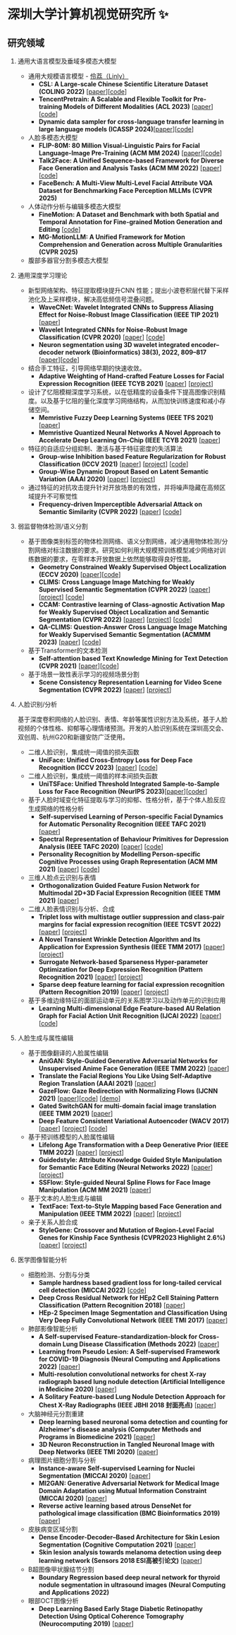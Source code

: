 # 深圳大学计算机视觉研究所 ✨
## 研究领域
   1. 通用大语言模型及垂域多模态大模型
      - 通用大规模语言模型 - [伶荔（Linly）](https://github.com/CVI-SZU/Linly)
        - **CSL: A Large-scale Chinese Scientific Literature Dataset (COLING 2022)** [[paper](https://aclanthology.org/2022.coling-1.344/)][[code](https://github.com/ydli-ai/CSL)]
        - **TencentPretrain: A Scalable and Flexible Toolkit for Pre-training Models of Different Modalities (ACL 2023)** [[paper](https://arxiv.org/abs/2212.06385)][[code](https://github.com/Tencent/TencentPretrain)]
        - **Dynamic data sampler for cross-language transfer learning in large language models (ICASSP 2024)**[[paper](https://arxiv.org/pdf/2405.10626)][[code](https://github.com/CVI-SZU/Linly)]
      - 人脸多模态大模型
         - **FLIP-80M: 80 Million Visual-Linguistic Pairs for Facial Language-Image Pre-Training (ACM MM 2024)** [[paper]()][[code](https://huggingface.co/datasets/FLIP-dataset/FLIP-80M)]
         - **Talk2Face: A Unified Sequence-based Framework for Diverse Face Generation and Analysis Tasks (ACM MM 2022)** [[paper](https://dl.acm.org/doi/abs/10.1145/3503161.3548205)][[code](https://github.com/ydli-ai/Talk2Face)]
         - **FaceBench: A Multi-View Multi-Level Facial Attribute VQA Dataset for Benchmarking Face Perception MLLMs (CVPR 2025)**
      - 人体动作分析与编辑多模态大模型
         - **FineMotion: A Dataset and Benchmark with both Spatial and Temporal Annotation for Fine-grained Motion Generation and Editing** [[code](https://github.com/CVI-SZU/FineMotion)]
         - **MG-MotionLLM: A Unified Framework for Motion Comprehension and Generation across Multiple Granularities (CVPR 2025)**
      - 腹部多器官分割多模态大模型

   2. 通用深度学习理论
      - 新型网络架构、特征提取模块提升CNN 性能；提出小波卷积层代替下采样池化及上采样模块，解决高低频信号混叠问题。
        - **WaveCNet: Wavelet Integrated CNNs to Suppress Aliasing Effect for Noise-Robust Image Classification (IEEE TIP 2021)** [[paper](https://ieeexplore.ieee.org/document/9508165)]         
        - **Wavelet Integrated CNNs for Noise-Robust Image Classification (CVPR 2020)** [[paper](https://openaccess.thecvf.com/content_CVPR_2020/papers/Li_Wavelet_Integrated_CNNs_for_Noise-Robust_Image_Classification_CVPR_2020_paper.pdf)] [[code](https://github.com/CVI-SZU/WaveCNet)]
     	 - **Neuron segmentation using 3D wavelet integrated encoder–decoder network (Bioinformatics) 38(3), 2022, 809–817** [[paper](https://academic.oup.com/bioinformatics/article/38/3/809/6396862?login=true)][[code](https://github.com/LiQiufu/3DWaveUNet)]
      - 结合手工特征，引导网络早期的快速收敛。
        - **Adaptive Weighting of Hand-crafted Feature Losses for Facial Expression Recognition (IEEE TCYB 2021)** [[paper](https://wcxie.github.io/Weicheng-Xie/pdf/TCYB2019.pdf)] [[project](https://wcxie.github.io/Weicheng-Xie/PaperProject/AWHFL_TCYB2019/)]
      - 设计了忆阻模糊深度学习系统，以在低精度的设备条件下提高图像识别精度。以及基于忆阻的量化深度学习网络结构，从而加快训练速度和减小存储空间。
        - **Memristive Fuzzy Deep Learning Systems (IEEE TFS 2021)** [[paper](https://ieeexplore.ieee.org/document/9098057)] 
        - **Memristive Quantized Neural Networks A Novel Approach to Accelerate Deep Learning On-Chip (IEEE TCYB 2021)** [[paper](https://ieeexplore.ieee.org/document/8705375)] 
      - 特征的自适应分组抑制、激活与基于特征密度的失活算法
        - **Group-wise Inhibition based Feature Regularization for Robust Classification (ICCV 2021)** [[paper](https://wcxie.github.io/Weicheng-Xie/pdf/ICCV2021.pdf)] [[project](https://csse.szu.edu.cn/pages/research/details?id=10)] [[code](https://github.com/LinusWu/TENET_Training)] 
        - **Group-Wise Dynamic Dropout Based on Latent Semantic Variation (AAAI 2020)** [[paper](https://wcxie.github.io/Weicheng-Xie/pdf/AAAI2020.pdf)] [[project](https://csse.szu.edu.cn/pages/research/details?id=35)]
      - 通过特征的对抗攻击提升针对开放场景的有效性，并将噪声隐藏在高频区域提升不可察觉性
        - **Frequency-driven Imperceptible Adversarial Attack on Semantic Similarity (CVPR 2022)** [[paper](https://wcxie.github.io/Weicheng-Xie/pdf/CVPR2022-Luo.pdf)] [[code](https://github.com/LinQinLiang/SSAH-adversarial-attack)] 


  3. 弱监督物体检测/语义分割

     - 基于图像类别标签的物体检测网络、语义分割网络，减少通用物体检测/分割网络对标注数据的要求。研究如何利用大规模预训练模型减少网络对训练数据的要求，在零样本开放数据上依然能够取得良好性能。
       - **Geometry Constrained Weakly Supervised Object Localization (ECCV 2020)** [[paper](https://www.ecva.net/papers/eccv_2020/papers_ECCV/papers/123710477.pdf)][[code](https://github.com/lwzeng/GC-Net)]
       - **CLIMS: Cross Language Image Matching for Weakly Supervised Semantic Segmentation (CVPR 2022)** [[paper](https://arxiv.org/abs/2203.02668)] [[project](https://sierkinhane.github.io/clims/)] [[code](https://github.com/CVI-SZU/CLIMS)]
       - **CCAM: Contrastive learning of Class-agnostic Activation Map for Weakly Supervised Object Localization and Semantic Segmentation (CVPR 2022)** [[paper](https://arxiv.org/pdf/2203.13505.pdf)] [[project]()] [[code](https://github.com/CVI-SZU/CCAM)]
       - **QA-CLIMS: Question-Answer Cross Language Image Matching for Weakly Supervised Semantic Segmentation (ACMMM 2023)** [[paper](https://arxiv.org/abs/2401.09883)] [[code](https://github.com/CVI-SZU/QA-CLIMS)]
     - 基于Transformer的文本检测
       - **Self-attention based Text Knowledge Mining for Text Detection (CVPR 2021)** [[paper](https://openaccess.thecvf.com/content/CVPR2021/papers/Wan_Self-Attention_Based_Text_Knowledge_Mining_for_Text_Detection_CVPR_2021_paper.pdf)][[code](https://github.com/CVI-SZU/STKM)]
     - 基于场景一致性表示学习的视频场景分割
       - **Scene Consistency Representation Learning for Video Scene Segmentation (CVPR 2022)** [[paper](https://wcxie.github.io/Weicheng-Xie/pdf/CVPR2022-Wu.pdf)] [[project](https://csse.szu.edu.cn/pages/research/details?id=195)] 

  4. 人脸识别/分析

     基于深度卷积网络的人脸识别、表情、年龄等属性识别方法及系统，基于人脸视频的个体性格、抑郁等心理情绪预测。开发的人脸识别系统在深圳高交会、双创周、杭州G20和新疆安防广泛使用。
     
     - 二维人脸识别，集成统一阈值的损失函数
       - **UniFace: Unified Cross-Entropy Loss for Deep Face Recognition (ICCV 2023)** [[paper](https://openaccess.thecvf.com/content/ICCV2023/html/Zhou_UniFace_Unified_Cross-Entropy_Loss_for_Deep_Face_Recognition_ICCV_2023_paper.html)] [[code](https://github.com/Jason-Zhou-JC/UniFace)]
     - 二维人脸识别，集成统一阈值的样本间损失函数
       - **UniTSFace: Unified Threshold Integrated Sample-to-Sample Loss for Face Recognition (NeurIPS 2023)**[[paper](None)][[coder](https://github.com/CVI-SZU/UniTSFace)]
     -  基于人脸时域变化特征提取与学习的抑郁、性格分析，基于个体人脸反应生成网络的性格分析
        - **Self-supervised Learning of Person-specific Facial Dynamics for Automatic Personality Recognition (IEEE TAFC 2021)** [[paper](https://ieeexplore.ieee.org/document/9373959)]
        - **Spectral Representation of Behaviour Primitives for Depression Analysis (IEEE TAFC 2020)** [[paper](https://ieeexplore.ieee.org/document/8976305)] [[code](https://github.com/SSYSteve/Human-behaviour-based-depression-analysis-using-hand-crafted-statistics-and-deep-learned)]
        - **Personality Recognition by Modelling Person-specific Cognitive Processes using Graph Representation (ACM MM 2021)** [[paper](https://dl.acm.org/doi/10.1145/3474085.3475460)] [[code](https://github.com/SSYSteve/Learning-Graph-Representation-of-Person-specific-Cognitive-Processes-from-Audio-visual-Behaviours-fo)]
     - 三维人脸点云识别与表情
       - **Orthogonalization Guided Feature Fusion Network for Multimodal 2D+3D Facial Expression Recognition (IEEE TMM 2021)** [[paper](https://ieeexplore.ieee.org/document/9115253)]
     - 二维人脸表情识别与分析、合成
       - **Triplet loss with multistage outlier suppression and class-pair margins for facial expression recognition (IEEE TCSVT 2022)** [[paper](https://wcxie.github.io/Weicheng-Xie/pdf/TCSVT2022.pdf)] [[project](https://wcxie.github.io/Weicheng-Xie/PaperProject/TLWMOSCPM_TCSVT2021/)] 
       - **A Novel Transient Wrinkle Detection Algorithm and Its Application for Expression Synthesis (IEEE TMM 2017)** [[paper](https://wcxie.github.io/Weicheng-Xie/pdf/TMM2017.pdf)] [[project](https://wcxie.github.io/Weicheng-Xie/PaperProject/TWDA_TMM2016/)]
       - **Surrogate Network-based Sparseness Hyper-parameter Optimization for Deep Expression Recognition (Pattern Recognition 2021)** [[paper](https://wcxie.github.io/Weicheng-Xie/pdf/PR2021.pdf)] [[project](https://wcxie.github.io/Weicheng-Xie/PaperProject/SNSHO_PR2021/)] 
       - **Sparse deep feature learning for facial expression recognition (Pattern Recognition 2019)** [[paper](https://wcxie.github.io/Weicheng-Xie/pdf/PR2019.pdf)] [[project](https://wcxie.github.io/Weicheng-Xie/PaperProject/SDFL_PR2019/)]
     - 基于多维边缘特征的面部运动单元的关系图学习以及动作单元的识别应用
       - **Learning Multi-dimensional Edge Feature-based AU Relation Graph for Facial Action Unit Recognition (IJCAI 2022)** [[paper](https://wcxie.github.io/Weicheng-Xie/pdf/IJCAI2022.pdf)] [[code](https://github.com/CVI-SZU/MEFARG)]

  5. 人脸生成与属性编辑

     - 基于图像翻译的人脸属性编辑
       - **AniGAN: Style-Guided Generative Adversarial Networks for Unsupervised Anime Face Generation (IEEE TMM 2022)** [[paper](https://ieeexplore.ieee.org/document/9541089)]
       - **Translate the Facial Regions You Like Using Self-Adaptive Region Translation (AAAI 2021)** [[paper](https://www.aaai.org/AAAI21Papers/AAAI-1663.LiuW.pdf)]
       - **GazeFlow: Gaze Redirection with Normalizing Flows (IJCNN 2021)** [[paper](https://ieeexplore.ieee.org/abstract/document/9533913)][[code](https://github.com/CVI-SZU/GazeFlow)] [[demo](https://github.com/ackness/GazeFlow_demo)]
       - **Gated SwitchGAN for multi-domain facial image translation (IEEE TMM 2021)** [[paper](https://arxiv.org/pdf/2111.14096)]
       - **Deep Feature Consistent Variational Autoencoder (WACV 2017)** [[paper](https://arxiv.org/pdf/1610.00291.pdf)] [[project](https://houxianxu.github.io/assets/project/dfcvae)] [[code](https://github.com/houxianxu/DFC-VAE)]
     - 基于预训练模型的人脸属性编辑
       - **Lifelong Age Transformation with a Deep Generative Prior (IEEE TMM 2022)** [[paper](https://ieeexplore.ieee.org/abstract/document/9726897/)] [[project](https://houxianxu.github.io/assets/project/age-editing)]
       - **Guidedstyle: Attribute Knowledge Guided Style Manipulation for Semantic Face Editing (Neural Networks 2022)** [[paper](https://www.sciencedirect.com/science/article/pii/S0893608021004081)] [[project](https://houxianxu.github.io/assets/project/guided-style)]
       - **SSFlow: Style-guided Neural Spline Flows for Face Image Manipulation (ACM MM 2021)** [[paper](https://dl.acm.org/doi/abs/10.1145/3474085.3475454)]
     - 基于文本的人脸生成与编辑
       - **TextFace: Text-to-Style Mapping based Face Generation and Manipulation (IEEE TMM 2022)** [[paper](https://ieeexplore.ieee.org/abstract/document/9737433/)] [[project](https://houxianxu.github.io/assets/project/textface)]
     - 亲子关系人脸合成
         - **StyleGene: Crossover and Mutation of Region-Level Facial Genes for Kinship Face Synthesis (CVPR2023 Highlight 2.6%)** [[paper](https://openaccess.thecvf.com/content/CVPR2023/papers/Li_StyleGene_Crossover_and_Mutation_of_Region-Level_Facial_Genes_for_Kinship_CVPR_2023_paper.pdf)] [[project](https://github.com/CVI-SZU/StyleGene)]

  6. 医学图像智能分析

     - 细胞检测、分割与分类
       - **Sample hardness based gradient loss for long-tailed cervical cell detection (MICCAI 2022)** [[code](https://github.com/M-LLiu/Grad-Libra)]
       - **Deep Cross Residual Network for HEp2 Cell Staining Pattern Classification (Pattern Recognition 2018)** [[paper](https://www.sciencedirect.com/science/article/pii/S0031320318301705)]
       - **HEp-2 Specimen Image Segmentation and Classification Using Very Deep Fully Convolutional Network (IEEE TMI 2017)** [[paper](https://ieeexplore.ieee.org/document/7862234/citations#citations)]
     - 肺部影像智能分析
       - **A Self-supervised Feature-standardization-block for Cross-domain Lung Disease Classification (Methods 2022)** [[paper](https://www.sciencedirect.com/science/article/pii/S104620232100133X)]
       - **Learning from Pseudo Lesion: A Self-supervised Framework for COVID-19 Diagnosis (Neural Computing and Applications 2022)** [[paper](https://arxiv.org/pdf/2106.12313.pdf)]
       - **Multi-resolution convolutional networks for chest X-ray radiograph based lung nodule detection (Artificial Intelligence in Medicine 2020)** [[paper](https://www.sciencedirect.com/science/article/pii/S093336571830633X)]
       - **A Solitary Feature-based Lung Nodule Detection Approach for Chest X-Ray Radiographs (IEEE JBHI 2018 封面亮点)** [[paper](https://ieeexplore.ieee.org/document/7837683)]
     - 大脑神经元分割重建
       - **Deep learning based neuronal soma detection and counting for Alzheimer's disease analysis (Computer Methods and Programs in Biomedicine 2021)** [[paper](https://www.sciencedirect.com/science/article/pii/S0169260721000985)]
       - **3D Neuron Reconstruction in Tangled Neuronal Image with Deep Networks (IEEE TMI 2020)** [[paper](https://ieeexplore.ieee.org/document/8758392)]
     - 病理图片细胞分割与分析
       - **Instance-aware Self-supervised Learning for Nuclei Segmentation (MICCAI 2020)** [[paper](https://link.springer.com/chapter/10.1007/978-3-030-59722-1_33)]
       - **MI2GAN: Generative Adversarial Network for Medical Image Domain Adaptation using Mutual Information Constraint (MICCAI 2020)** [[paper](https://link.springer.com/chapter/10.1007/978-3-030-59713-9_50)]
       - **Reverse active learning based atrous DenseNet for pathological image classification (BMC Bioinformatics 2019)** [[paper](https://link.springer.com/article/10.1186/s12859-019-2979-y)]
     - 皮肤病变区域分割
       - **Dense Encoder-Decoder–Based Architecture for Skin Lesion Segmentation (Cognitive Computation 2021)** [[paper](https://link.springer.com/article/10.1007/s12559-020-09805-6)]
       - **Skin lesion analysis towards melanoma detection using deep learning network (Sensors 2018 ESI高被引论文)** [[paper](https://www.ncbi.nlm.nih.gov/pmc/articles/PMC5855504/)]
     - B超图像甲状腺结节分割
       - **Boundary Regression based deep neural network for thyroid nodule segmentation in ultrasound images (Neural Computing and Applications 2022)**
     - 眼部OCT图像分析
       - **Deep Learning Based Early Stage Diabetic Retinopathy Detection Using Optical Coherence Tomography (Neurocomputing 2019)** [[paper](https://www.sciencedirect.com/science/article/pii/S0925231219312172)]
